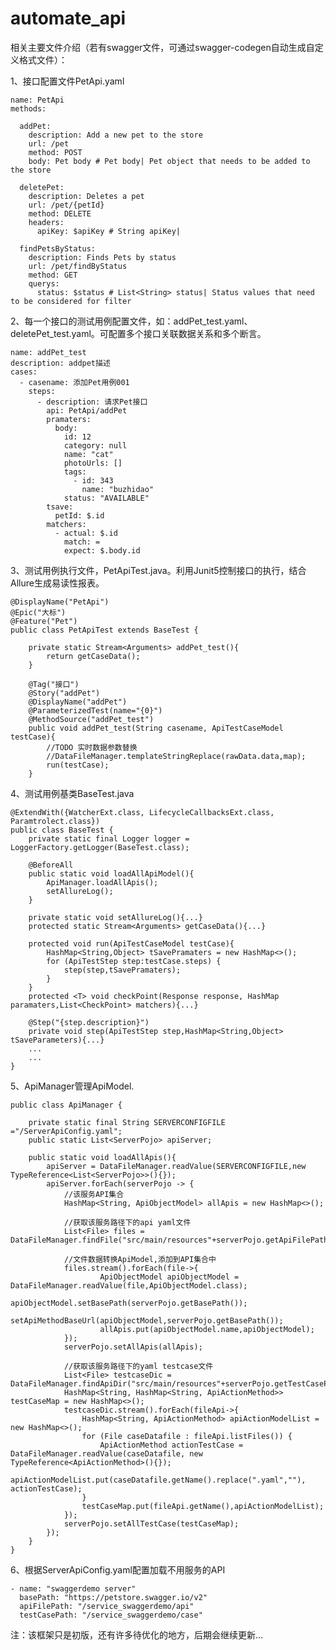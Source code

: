 # automate_api

相关主要文件介绍（若有swagger文件，可通过swagger-codegen自动生成自定义格式文件）：

1、接口配置文件PetApi.yaml 
    
    name: PetApi
    methods:

      addPet:
        description: Add a new pet to the store
        url: /pet
        method: POST
        body: Pet body # Pet body| Pet object that needs to be added to the store

      deletePet:
        description: Deletes a pet
        url: /pet/{petId}
        method: DELETE
        headers:
          apiKey: $apiKey # String apiKey|

      findPetsByStatus:
        description: Finds Pets by status
        url: /pet/findByStatus
        method: GET
        querys:
          status: $status # List<String> status| Status values that need to be considered for filter

2、每一个接口的测试用例配置文件，如：addPet_test.yaml、deletePet_test.yaml。可配置多个接口关联数据关系和多个断言。

    name: addPet_test
    description: addpet描述
    cases:
      - casename: 添加Pet用例001
        steps:
          - description: 请求Pet接口
            api: PetApi/addPet
            pramaters:
              body:
                id: 12
                category: null
                name: "cat"
                photoUrls: []
                tags:
                  - id: 343
                    name: "buzhidao"
                status: "AVAILABLE"
            tsave:
              petId: $.id
            matchers:
              - actual: $.id
                match: =
                expect: $.body.id

3、测试用例执行文件，PetApiTest.java。利用Junit5控制接口的执行，结合Allure生成易读性报表。

    @DisplayName("PetApi")
    @Epic("大标")
    @Feature("Pet")
    public class PetApiTest extends BaseTest {

        private static Stream<Arguments> addPet_test(){
            return getCaseData();
        }

        @Tag("接口")
        @Story("addPet")
        @DisplayName("addPet")
        @ParameterizedTest(name="{0}")
        @MethodSource("addPet_test")
        public void addPet_test(String casename, ApiTestCaseModel testCase){
            //TODO 实时数据参数替换
            //DataFileManager.templateStringReplace(rawData.data,map);
            run(testCase);
        }
        
4、测试用例基类BaseTest.java

    @ExtendWith({WatcherExt.class, LifecycleCallbacksExt.class, Paramtrolect.class})
    public class BaseTest {
        private static final Logger logger = LoggerFactory.getLogger(BaseTest.class);

        @BeforeAll
        public static void loadAllApiModel(){
            ApiManager.loadAllApis();
            setAllureLog();
        }
        
        private static void setAllureLog(){...}
        protected static Stream<Arguments> getCaseData(){...}
        
        protected void run(ApiTestCaseModel testCase){
            HashMap<String,Object> tSavePramaters = new HashMap<>();
            for (ApiTestStep step:testCase.steps) {
                step(step,tSavePramaters);
            }
        }
        protected <T> void checkPoint(Response response, HashMap paramaters,List<CheckPoint> matchers){...}
        
        @Step("{step.description}")
        private void step(ApiTestStep step,HashMap<String,Object> tSaveParameters){...}
        ...
        ...
    }
    
5、ApiManager管理ApiModel.
    
    public class ApiManager {

        private static final String SERVERCONFIGFILE ="/ServerApiConfig.yaml";
        public static List<ServerPojo> apiServer;

        public static void loadAllApis(){
            apiServer = DataFileManager.readValue(SERVERCONFIGFILE,new TypeReference<List<ServerPojo>>(){});
            apiServer.forEach(serverPojo -> {
                //该服务API集合
                HashMap<String, ApiObjectModel> allApis = new HashMap<>();

                //获取该服务路径下的api yaml文件
                List<File> files = DataFileManager.findFile("src/main/resources"+serverPojo.getApiFilePath(),".yaml");

                //文件数据转换ApiModel,添加到API集合中
                files.stream().forEach(file->{
                        ApiObjectModel apiObjectModel = DataFileManager.readValue(file,ApiObjectModel.class);
                        apiObjectModel.setBasePath(serverPojo.getBasePath());
                        setApiMethodBaseUrl(apiObjectModel,serverPojo.getBasePath());
                        allApis.put(apiObjectModel.name,apiObjectModel);
                });
                serverPojo.setAllApis(allApis);

                //获取该服务路径下的yaml testcase文件
                List<File> testcaseDic = DataFileManager.findApiDir("src/main/resources"+serverPojo.getTestCasePath());
                HashMap<String, HashMap<String, ApiActionMethod>> testCaseMap = new HashMap<>();
                testcaseDic.stream().forEach(fileApi->{
                    HashMap<String, ApiActionMethod> apiActionModelList = new HashMap<>();
                    for (File caseDatafile : fileApi.listFiles()) {
                        ApiActionMethod actionTestCase = DataFileManager.readValue(caseDatafile, new TypeReference<ApiActionMethod>(){});
                        apiActionModelList.put(caseDatafile.getName().replace(".yaml",""), actionTestCase);
                    }
                    testCaseMap.put(fileApi.getName(),apiActionModelList);
                });
                serverPojo.setAllTestCase(testCaseMap);
            });
        }
    }
    
6、根据ServerApiConfig.yaml配置加载不用服务的API

    - name: "swaggerdemo server"
      basePath: "https://petstore.swagger.io/v2"
      apiFilePath: "/service_swaggerdemo/api"
      testCasePath: "/service_swaggerdemo/case"
 
注：该框架只是初版，还有许多待优化的地方，后期会继续更新...

